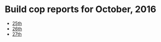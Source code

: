 # Build cop reports for October, 2016

* [25th](https://bitbucket.org/osrf/gazebo/wiki/create/buildcop/2016/10/25)
* [26th](https://bitbucket.org/osrf/gazebo/wiki/create/buildcop/2016/10/26)
* [27th](https://bitbucket.org/osrf/gazebo/wiki/create/buildcop/2016/10/27)

